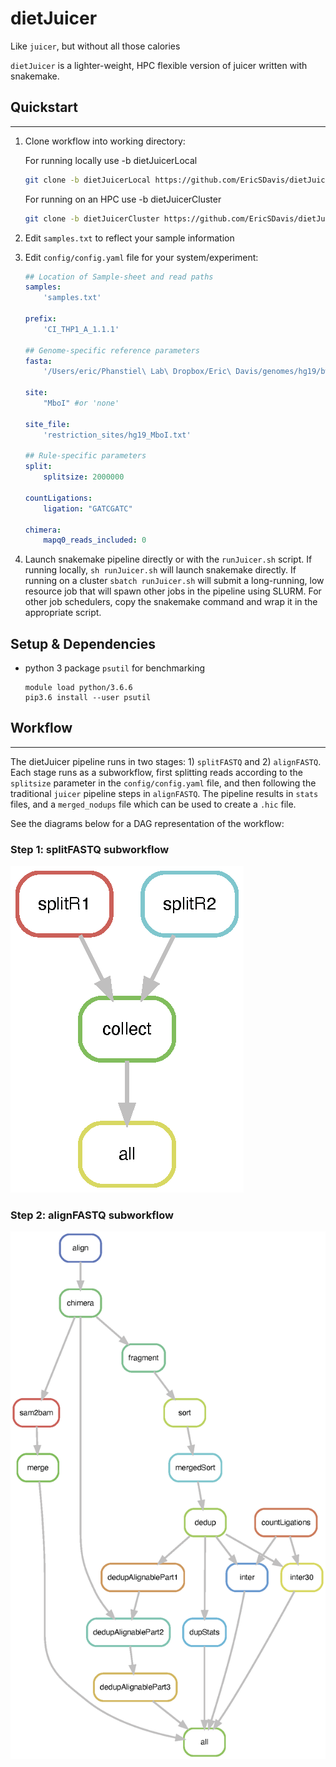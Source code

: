 # dietJuicer

Like `juicer`, but without all those calories

`dietJuicer` is a lighter-weight, HPC flexible version of juicer written with snakemake.


## Quickstart
-----------------------------------

1. Clone workflow into working directory:

    For running locally use -b dietJuicerLocal
    ```bash
    git clone -b dietJuicerLocal https://github.com/EricSDavis/dietJuicer.git
    ```   

    For running on an HPC use -b dietJuicerCluster
    ```bash
    git clone -b dietJuicerCluster https://github.com/EricSDavis/dietJuicer.git
    ```

2. Edit `samples.txt` to reflect your sample information

3. Edit `config/config.yaml` file for your system/experiment:

    ```yaml
    ## Location of Sample-sheet and read paths
    samples: 
        'samples.txt'

    prefix:
        'CI_THP1_A_1.1.1'

    ## Genome-specific reference parameters
    fasta:
        '/Users/eric/Phanstiel\ Lab\ Dropbox/Eric\ Davis/genomes/hg19/bwa/hg19.fa' #'/proj/seq/data/HG19_UCSC/Sequence/BWAIndex/genome.fa' 

    site:
        "MboI" #or 'none'

    site_file:
        'restriction_sites/hg19_MboI.txt'

    ## Rule-specific parameters
    split:
        splitsize: 2000000

    countLigations:
        ligation: "GATCGATC"

    chimera:
        mapq0_reads_included: 0
    ```

4. Launch snakemake pipeline directly or with the `runJuicer.sh` script. If running locally, `sh runJuicer.sh` will launch snakemake directly. If running on a cluster `sbatch runJuicer.sh` will submit a long-running, low resource job that will spawn other jobs in the pipeline using SLURM. For other job schedulers, copy the snakemake command and wrap it in the appropriate script.

## Setup & Dependencies

* python 3 package `psutil` for benchmarking
    ```
    module load python/3.6.6
    pip3.6 install --user psutil
    ```


## Workflow
------------------------

The dietJuicer pipeline runs in two stages: 1) `splitFASTQ` and 2) `alignFASTQ`. Each stage runs as a subworkflow, first splitting reads according to the `splitsize` parameter in the `config/config.yaml` file, and then following the traditional `juicer` pipeline steps in `alignFASTQ`. The pipeline results in `stats` files, and a `merged_nodups` file which can be used to create a `.hic` file.

See the diagrams below for a DAG representation of the workflow:

### Step 1: splitFASTQ subworkflow

![](img/splitFASTQdag.png)


### Step 2: alignFASTQ subworkflow

![](img/alignFASTQdag.png)
